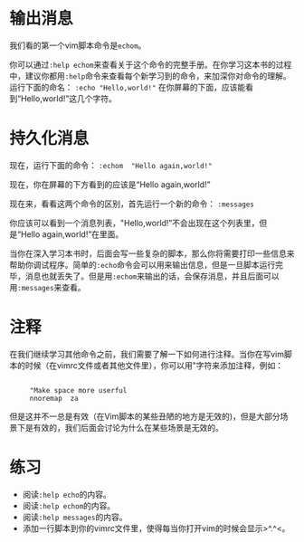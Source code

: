 # 输出消息

我们看的第一个vim脚本命令是`echom`。
     
你可以通过`:help echom`来查看关于这个命令的完整手册。在你学习这本书的过程中，建议你都用`:help`命令来查看每个新学习到的命令，来加深你对命令的理解。
运行下面的命名：
`:echo "Hello,world!"`
在你屏幕的下面，应该能看到“Hello,world!”这几个字符。

#  持久化消息

现在，运行下面的命令：
`:echom  "Hello again,world!"`

现在，你在屏幕的下方看到的应该是“Hello again,world!”  

现在来，看看这两个命令的区别，首先运行一个新的命令：
`:messages`

你应该可以看到一个消息列表，"Hello,world!”不会出现在这个列表里，但是“Hello again,world!”在里面。

当你在深入学习本书时，后面会写一些复杂的脚本，那么你将需要打印一些信息来帮助你调试程序。简单的`:echo`命令会可以用来输出信息，但是一旦脚本运行完毕，消息也就丢失了。但是用`:echom`来输出的话，会保存消息，并且后面可以用`:messages`来查看。
     
# 注释

在我们继续学习其他命令之前，我们需要了解一下如何进行注释。当你在写vim脚本的时候（在vimrc文件或者其他文件里），你可以用"字符来添加注释，例如：
<pre><code>
     "Make space more userful
     nnoremap <space> za
</code></pre>

但是这并不一总是有效（在Vim脚本的某些丑陋的地方是无效的)，但是大部分场景下是有效的，我们后面会讨论为什么在某些场景是无效的。

# 练习

- 阅读`:help echo`的内容。
- 阅读`:help echom`的内容。
- 阅读`:help messages`的内容。
- 添加一行脚本到你的vimrc文件里，使得每当你打开vim的时候会显示>^.^<。
